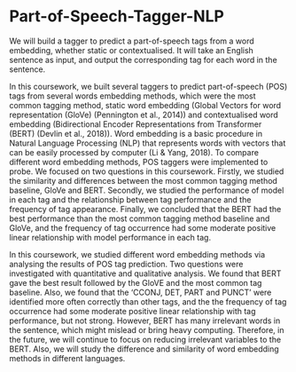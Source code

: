 # Part-of-Speech-Tagger-NLP
We will build a tagger to predict a part-of-speech tags from a word embedding, whether static or contextualised. It will take an English sentence as input, and output the corresponding tag for each word in the sentence.

In this coursework, we built several taggers to predict part-of-speech (POS) tags from several words embedding methods, which were the most common tagging method, static word embedding (Global Vectors for word representation (GloVe) (Pennington et al., 2014)) and contextualised word embedding (Bidirectional Encoder Representations from Transformer (BERT) (Devlin et al., 2018)). Word embedding is a basic procedure in Natural Language Processing (NLP) that represents words with vectors that can be easily processed by computer (Li & Yang, 2018). To compare different word embedding methods, POS taggers were implemented to probe. We focused on two questions in this coursework. Firstly, we studied the similarity and differences between the most common tagging method baseline, GloVe and BERT. Secondly, we studied the performance of model in each tag and the relationship between tag performance and the frequency of tag appearance. Finally, we concluded that the BERT had the best performance than the most common tagging method baseline and GloVe, and the frequency of tag occurrence had some moderate positive linear relationship with model performance in each tag.

In this coursework, we studied different word embedding methods via analysing the results of POS tag prediction. Two questions were investigated with quantitative and qualitative analysis. We found that BERT gave the best result followed by the GloVE and the most common tag baseline. Also, we found that the ‘CCONJ, DET, PART and PUNCT’ were identified more often correctly than other tags, and the the frequency of tag occurrence had some moderate positive linear relationship with tag performance, but not strong. However, BERT has many irrelevant words in the sentence, which might mislead or bring heavy computing. Therefore, in the future, we will continue to focus on reducing irrelevant variables to the BERT. Also, we will study the difference and similarity of word embedding methods in different languages.
